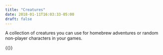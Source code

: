 ```yaml
---
title: "Creatures"
date: 2018-01-11T16:03:33-05:00
draft: false
---
```


A collection of creatures you can use for homebrew adventures or random non-player characters in your games.

{{<creatures>}}